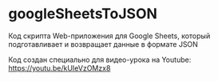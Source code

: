 # googleSheetsToJSON
Код скрипта Web-приложения для Google Sheets, который подготавливает и возвращает данные в формате JSON

Код создан специально для видео-урока на Youtube: https://youtu.be/kUIeVzOMzx8
